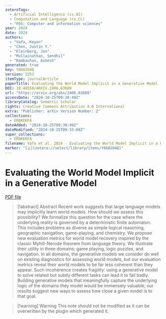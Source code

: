 ```yaml
---
zoteroTags:
  - Artificial Intelligence (cs.AI)
  - Computation and Language (cs.CL)
  - "FOS: Computer and information sciences"
year: 2024
date: 2024
authors:
  - "Vafa, Keyon"
  - "Chen, Justin Y."
  - "Kleinberg, Jon"
  - "Mullainathan, Sendhil"
  - "Rambachan, Ashesh"
generated: true
key: Y6682U4Q
version: 2253
itemType: journalArticle
paperTitle: Evaluating the World Model Implicit in a Generative Model
DOI: 10.48550/ARXIV.2406.03689
url: "https://arxiv.org/abs/2406.03689"
accessDate: "2024-10-25T09:30:49Z"
libraryCatalog: Semantic Scholar
rights: Creative Commons Attribution 4.0 International
extra: "Publisher: arXiv Version Number: 2"
collections:
  - ERQKEKFA
dateAdded: "2024-10-25T09:30:49Z"
dateModified: "2024-10-25T09:33:09Z"
super_collections:
  - ERQKEKFA
filename: Vafa et al. 2024 - Evaluating the World Model Implicit in a Generative Model.pdf
marker: "[🇿](zotero://select/library/items/Y6682U4Q)"
---
```

# Evaluating the World Model Implicit in a Generative Model

[PDF file](/Papers/PDFs/Vafa%20et%20al.%202024%20-%20Evaluating%20the%20World%20Model%20Implicit%20in%20a%20Generative%20Model.pdf)

> [!abstract] Abstract
> Recent work suggests that large language models may implicitly learn world models. How should we assess this possibility? We formalize this question for the case where the underlying reality is governed by a deterministic finite automaton. This includes problems as diverse as simple logical reasoning, geographic navigation, game-playing, and chemistry. We propose new evaluation metrics for world model recovery inspired by the classic Myhill-Nerode theorem from language theory. We illustrate their utility in three domains: game playing, logic puzzles, and navigation. In all domains, the generative models we consider do well on existing diagnostics for assessing world models, but our evaluation metrics reveal their world models to be far less coherent than they appear. Such incoherence creates fragility: using a generative model to solve related but subtly different tasks can lead it to fail badly. Building generative models that meaningfully capture the underlying logic of the domains they model would be immensely valuable; our results suggest new ways to assess how close a given model is to that goal.

>[!warning] Warning
> This note should not be modified as it can be overwritten by the plugin which generated it.

